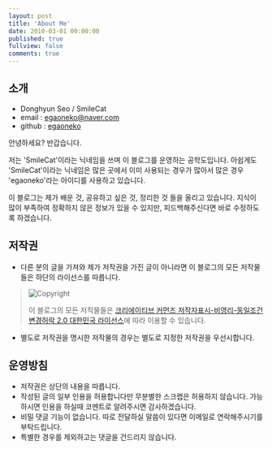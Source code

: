 ```yaml
---
layout: post
title: 'About Me'
date: 2010-03-01 00:00:00
published: true
fullview: false
comments: true
---
```


## 소개

* Donghyun Seo / SmileCat
* email : egaoneko@naver.com
* github : [egaoneko](https://github.com/egaoneko)

안녕하세요? 반갑습니다.

저는 'SmileCat'이라는 닉네임을 쓰며 이 블로그를 운영하는 공학도입니다. 아쉽게도 'SmileCat'이라는 닉네임은 많은 곳에서 이미 사용되는 경우가 많아서 많은 경우 'egaoneko'라는 아이디를 사용하고 있습니다.

이 블로그는 제가 배운 것, 공유하고 싶은 것, 정리한 것 들을 올리고 있습니다. 지식이 많이 부족하여 정확하지 않은 정보가 있을 수 있지만, 피드백해주신다면 바로 수정하도록 하겠습니다.

## 저작권

* 다른 분의 글을 가져와 제가 저작권을 가진 글이 아니라면 이 블로그의 모든 저작물들은 하단의 라이선스를 따릅니다.


> ![Copyright](https://i.creativecommons.org/l/by-nc-sa/2.0/kr/88x31.png)
>
> 이 블로그의 모든 저작물들은 [크리에이티브 커먼즈 저작자표시-비영리-동일조건변경허락 2.0 대한민국 라이선스](http://creativecommons.org/licenses/by-nc-sa/2.0/kr/)에 따라 이용할 수 있습니다.


* 별도로 저작권을 명시한 저작물의 경우는 별도로 지정한 저작권을 우선시합니다.

## 운영방침

* 저작권은 상단의 내용을 따릅니다.
* 작성된 글의 일부 인용을 허용합니다만 무분별한 스크랩은 허용하지 않습니다. 가능하시면 인용을 하실때 코멘트로 알려주시면 감사하겠습니다.
* 비밀 댓글 기능이 없습니다. 따로 전달하실 말씀이 있다면 이메일로 연락해주시기를 부탁드립니다.
* 특별한 경우를 제외하고는 댓글을 건드리지 않습니다.

